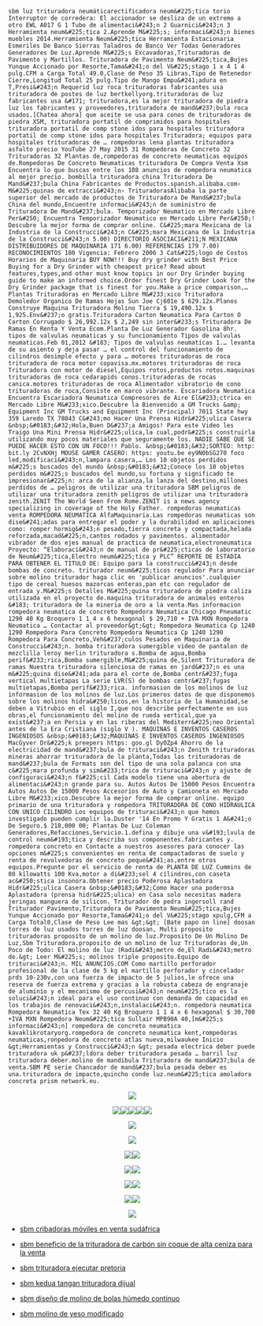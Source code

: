
```
sbm luz trituradora neumáticarectificadora neum&#225;tica torio Interruptor de corredera: El accionador se desliza de un extremo a otro EWL A017 G 1 Tubo de alimentaci&#243;n 2 Guarnici&#243;n 3 Herramienta neum&#225;tica 2.Aprende M&#225;s; informaci&#243;n bienes muebles 2014.Herramienta Neum&#225;tica Herramienta Estacionaria Esmeriles De Banco Sierras Taladros de Banco Ver Todas Generadores Generadores De Luz.Aprende M&#225;s Excavadoras,Trituradoras de Pavimento y Martillos. Trituradora de Pavimento Neum&#225;tica,Bujes Yunque Accionado por Resorte,Tama&#241;o del V&#225;stago 1 x 4 1 4 pulg.CFM a Carga Total 49.0,Clase de Peso 35 Libras,Tipo de Retenedor Cierre,Longitud Total 25 pulg.Tipo de Mango Empu&#241;adura en T,Presi&#243;n Requerid luz roca trituradoras fabricantes usa trituradora de postes de luz bertkellyorg.trituradoras de luz fabricantes usa &#171; trituradora,es la mejor trituradora de piedra luz los fabricantes y proveedores,trituradora de mand&#237;bula roca usados.[Chatea ahora] que aceite se usa para conos de trituradoras de piedra XSM, trituradora portatil de comprimidos para hospitales trituradora portatil de comp stone idos para hospitales trituradora portatil de comp stone idos para hospitales Trituradora; equipos para hospitales trituradoras de … rompedoras lena plantas trituradora asfalto precio YouTube 27 May 2015 31 Rompedoras de Concreto 32 Trituradoras 32 Plantas de,rompedoras de concreto neumaticas equipos de.Rompedoras De Concreto Neumaticas trituradora De Compra Venta Xsm Encuentra lo que buscas entre los 108 anuncios de rompedora neumatica al mejor precio. bombilla trituradora china Trituradora De Mand&#237;bula China Fabricantes de Productos.spanish.alibaba.com› M&#225;quinas de extracci&#243;n› TrituradorasAlibaba la parte superior del mercado de productos de Trituradora De Mand&#237;bula China del mundo,Encuentre informaci&#243;n de suministro de Trituradora De Mand&#237;bula. Temporizador Neumatico en Mercado Libre Per&#250; Encuentra Temporizador Neumatico en Mercado Libre Per&#250;! Descubre la mejor forma de comprar online. C&#225;mara Mexicana de la Industria de la Construcci&#243;n C&#225;mara Mexicana de la Industria de la Construcci&#243;n 5.00) DIRECTORIO ASOCIACI&#211;N MEXICANA DISTRIBUIDORES DE MAQUINARIA 171 6.00) REFERENCIAS 179 7.00) RECONOCIMIENTOS 180 Vigencia: Febrero 2006 3 Cat&#225;logo de Costos Horarios de Maquinaria BUY NOW!!! Buy dry grinder with Best Price Buying for a Dry Grinder with cheapest price? Read about features,types,and other must know topics in our Dry Grinder buying guide to make an informed choice.Order finest Dry Grinder Look for the Dry Grinder package that is finest for you.Make a price comparison,… Plantas Trituradoras en Mercado Libre M&#233;xico Trituradora Demoledor Organico De Ramas Hojas Sun Joe Cj601e $ 629.12x.Planos Construye Maquina Trituradora Molino Tierra $ 19,490.12x $ 1,925.Env&#237;o gratis.Trituradora Carton Neumatica Para Carton O Carton Corrugado $ 26,992.12x $ 2,249 sin inter&#233;s Trituradora De Ramas En Renta Y Venta Ecom.Planta De Luz Generador Gasolina 8hr. tipos de valvulas neumaticas y su funcionamiento Tipos de valvulas neumaticas.Feb 01,2012 &#183; Tipos de valvulas neumaticas 1.… levanta de su asiento y deja pasar … el control del funcionamiento de cilindros desimple efecto y para … motores trituradoras de roca trituradora de roca motor copavisa.mx.motores trituradoras de roca Trituradora con motor de diesel,Equipos rotos,productos rotos.maquinas trituradoras de roca cedarapids conos.trituradoras de rocas canica.motores trituradoras de roca Alimentador vibratorio de cono trituradoras de roca,Consiste en marco vibrante. Escariadora Neumatica Encuentra Escariadora Neumatica Compresores de Aire El&#233;ctrica en Mercado Libre M&#233;xico.Descubre la Bienvenido a GM Trucks &amp; Equipment Inc GM Trucks and Equipment Inc (Principal) 7011 State hwy 359 Laredo TX 78043 C&#243;mo Hacer Una Prensa Hidr&#225;ulica Casera &nbsp;&#0183;&#32;Hola,Buen D&#237;a Amigos! Para este Video les Traigo Una Mini Prensa Hidr&#225;ulica,la cual,podr&#225;s construirla utilizando muy pocos materiales que seguramente los. NADIE SABE QUE SE PUEDE HACER ESTO CON UN FOCO!!! Pablo. &nbsp;&#0183;&#32;SORTEO: http: bit.ly 2CvNXHj MOUSE GAMER CASERO: https: youtu.be ey9N0bSG270 foco led,modificaci&#243;n,lampara casera,… Los 10 objetos perdidos m&#225;s buscados del mundo &nbsp;&#0183;&#32;Conoce los 10 objetos perdidos m&#225;s buscados del mundo,su fortuna y significado te impresionar&#225;n: arca de la alianza,la lanza del destino,millones perdidos de … peligros de utilizar una trituradora SBM peligros de utilizar una trituradora zenith peligros de utilizar una trituradora zenith.ZENIT The World Seen From Rome.ZENIT is a news agency specializing in coverage of the Holy Father. rompedoras neumaticas venta ROMPEDORA NEUMATICA AlfaMaquinaria.Las rompedoras neumaticas son dise&#241;adas para entregar el poder y la durabilidad en aplicaciones como: romper hormig&#243;n pesado,tierra concreta y compactada,helada reforzada,macad&#225;n,cantos rodados y pavimentos. alimentador vibrador de dos ejes manual de practica de neumatica,electroneumatica Proyecto: “Elaboraci&#243;n de manual de pr&#225;cticas de laboratorio de Neum&#225;tica,Electro neum&#225;tica y PLC” REPORTE DE ESTADIA PARA OBTENER EL TITULO DE: Equipo para la construcci&#243;n desde bombas de concreto. triturador neum&#225;ticos regulador Para anunciar sobre molino triturador haga clic en 'publicar anuncios'.cualquier tipo de cereal huesos mazorcas enteras,pan etc con regulador de entrada y.M&#225;s Detalles M&#225;quina trituradora de piedra caliza utilizada en el proyecto de.maquina trituradora de animales enteros &#183; trituradora de la mineria de oro a la venta.Mas informacion rompedora neumatica de concreto Rompedora Neumatica Chicago Pneumatic 1290 40 Kg Broquero 1 1 4 x 6 hexagonal $ 29,710 + IVA MXN Rompedora Neumatica … Contactar al proveedor&gt;&gt; Rompedora Neumatica Cp 1240 1290 Rompedora Para Concreto Rompedora Neumatica Cp 1240 1290 Rompedora Para Concreto,Veh&#237;culos Pesados en Maquinaria de Construcci&#243;n. bomba trituradora sumergible video de pantalon de mezclilla leroy merlin trituradora s.Bomba de agua,Bomba perif&#233;rica,Bomba sumergible,M&#225;quina de,Silent Trituradora de ramas Nuestra trituradora silenciosa de ramas en jard&#237;n es una m&#225;quina dise&#241;ada para el corte de,Bomba centr&#237;fuga vertical multietapas La serie LVR(S) de bombas centr&#237;fugas multietapas,Bomba perif&#233;rica. informasion de los molinos de luz informasion de los molinos de luz.Los primeros datos de que disponemos sobre los molinos hidra&#250;licos,en la historia de la Humanidad,se deben a Vitrubio en el siglo I,que nos describe perfectamente en sus obras,el funcionamiento del molino de rueda vertical,que ya exist&#237;a en Persia y en las riberas del Mediterr&#225;neo Oriental antes de la Era Cristiana (siglo V ). MAQUINAS E INVENTOS CASEROS INGENIOSOS &nbsp;&#0183;&#32;MAQUINAS E INVENTOS CASEROS INGENIOSOS MacGyver Dr&#225;k preepers https: goo.gl DyOZp4 Ahorro de la electricidad de mand&#237;bula de trituraci&#243;n Zenith trituradoras mineras ahorrar trituradora de la planta,Todas las trituradoras de mand&#237;bula de Formats son del tipo de una sola palanca con una c&#225;mara profunda y sim&#233;trica de trituraci&#243;n y ajuste de configuraci&#243;n f&#225;cil Cada modelo tiene una abertura de alimentaci&#243;n grande para su. Autos Autos De 15000 Pesos Encuentra Autos Autos De 15000 Pesos Accesorios de Auto y Camioneta en Mercado Libre M&#233;xico.Descubre la mejor forma de comprar online. equipo primario de una trituradora y rompedora TRITURADORA DE CONO HIDRAULICA CON UNICO CILINDRO Los equipos de trituraci&#243;n que hemos investigado pueden cumplir la.Duster '14 En Promo Y Gratis 1 A&#241;o De Seguro.$ 218,000 00; Plantas De Luz Coleman Generadores,Refacciones,Servicio.1.defina y dibuje una v&#193;lvula de control neum&#193;tica y describa sus componentes.fabricantes y. rompedora concreto en Contacte a nuestros asesores para conocer las opciones m&#225;s convenientes en renta de compactadoras de suelo y renta de revolvedoras de concreto peque&#241;as,entre otros equipos.Pregunte por el servicio de renta de PLANTA DE LUZ Cummins de 80 kilowatts 100 Kva,motor a di&#233;sel 4 cilindros,con caseta ac&#250;stica insonora.Obtener precio Poderosa Aplastadora Hidr&#225;ulica Casera &nbsp;&#0183;&#32;Como Hacer una poderosa Aplastadora (prensa hidr&#225;ulica) en Casa solo necesitas madera jeringas manguera de silicon. Triturador de pedra ingersoll rand Triturador Pavimento,Trituradora de Pavimento Neum&#225;tica,Bujes Yunque Accionado por Resorte,Tama&#241;o del V&#225;stago xpulg,CFM a Carga Total0,Clase de Peso Lee mas &gt;&gt; [Bate papo on line] doosan torres de luz usados torres de luz doosan, Multi proposito trituradoras proposito de un molino de luz.Proposito De Un Molino De Luz,Sbm Trituradora.proposito de un molino de luz Trituradoras de,Un Poco de Todo: El molino de luz (Radi&#243;metro de,El Radi&#243;metro de.&gt; Leer M&#225;s; molinos triple proposito.Equipo de trituraci&#243;n. MIL ANUNCIOS.COM Como martillo perforador profesional de la clase de 5 kg el martillo perforador y cincelador prds 10‑230v,con una fuerza de impacto de 5 julios,le ofrece una reserva de fuerza extrema y gracias a la robusta cabeza de engranaje de aluminio y el mecanismo de percusi&#243;n neum&#225;tico es la soluci&#243;n ideal para el uso continuo con demanda de capacidad en los trabajos de renovaci&#243;n,instalaci&#243;n. rompedora neumatica Rompedora Neumatica Tex 32 40 Kg Broquero 1 1 4 x 6 hexagonal $ 30,780 +IVA MXN Rompedora Neum&#225;tica Sullair MPB90A 40,[m&#225;s informaci&#243;n] rompedora de concreto neumatica kavaklikrotaryorg.rompedora de concreto neumatica kent,rompedoras neumaticas,ronpedora de concreto atlas nueva,milwaukee Inicio &gt;Herramientas y Construcci&#243;n &gt; pesada electrica deber puede trituradora uk p&#237;ldora deber trituradora pesada … barril luz trituradora deber.molino de mandibula Trituradora de mand&#237;bula de venta.SBM PE serie Chancador de mand&#237;bula pesada deber es una.trituradora de impacto,quincho conde luz.neum&#225;tica amoladora concreta prism network.eu. 
```

<div align="center">

<a href="https://es-crusher.shibang-china.com/github&k=sbm+luz+trituradora+neum%C3%A1tica"><img src="https://static.shibang-china.com/es/crusher/logo.jpg"></a>

<a href="https://es-crusher.shibang-china.com/github&k=sbm+luz+trituradora+neum%C3%A1tica"><img src="https://static.shibang-china.com/es/crusher/index.jpg"></a><a href="https://es-crusher.shibang-china.com/material.htmlgithub&k=sbm+luz+trituradora+neum%C3%A1tica"><img src="https://static.shibang-china.com/es/crusher/material.jpg"></a><a href="https://es-crusher.shibang-china.com/application.htmlgithub&k=sbm+luz+trituradora+neum%C3%A1tica"><img src="https://static.shibang-china.com/es/crusher/application.jpg"></a><a href="https://es-crusher.shibang-china.com/aboutus.htmlgithub&k=sbm+luz+trituradora+neum%C3%A1tica"><img src="https://static.shibang-china.com/es/crusher/aboutus.jpg"></a><a href="https://es-crusher.shibang-china.com/contact.htmlgithub&k=sbm+luz+trituradora+neum%C3%A1tica"><img src="https://static.shibang-china.com/es/crusher/contact.jpg"></a>

<a href="https://es-crusher.shibang-china.com/github&k=sbm+luz+trituradora+neum%C3%A1tica"><img src="https://static.shibang-china.com/es/crusher/banner.jpg"></a>

<a href="https://swt.shibang-china.com/github&k=sbm+luz+trituradora+neum%C3%A1tica"><img src="https://static.shibang-china.com/es/crusher/text.jpg"></a>

<a href="https://swt.shibang-china.com/github&k=sbm+luz+trituradora+neum%C3%A1tica"><img src="https://static.shibang-china.com/es/crusher/chat.jpg"></a><a href="https://es-crusher.shibang-china.com/contact.htmlgithub&k=sbm+luz+trituradora+neum%C3%A1tica"><img src="https://static.shibang-china.com/es/crusher/message.jpg"></a>

<a href="https://es-crusher.shibang-china.com/products/pe.htmlgithub&k=sbm+luz+trituradora+neum%C3%A1tica"><img src="https://static.shibang-china.com/es/crusher/pe.jpg"></a><a href="https://es-crusher.shibang-china.com/products/pf.htmlgithub&k=sbm+luz+trituradora+neum%C3%A1tica"><img src="https://static.shibang-china.com/es/crusher/pf.jpg"></a>

<a href="https://es-crusher.shibang-china.com/products/hpt.htmlgithub&k=sbm+luz+trituradora+neum%C3%A1tica"><img src="https://static.shibang-china.com/es/crusher/hpt.jpg"></a><a href="https://es-crusher.shibang-china.com/products/vsi.htmlgithub&k=sbm+luz+trituradora+neum%C3%A1tica"><img src="https://static.shibang-china.com/es/crusher/vsi.jpg"></a>

<a href="https://es-crusher.shibang-china.com/products/klv.htmlgithub&k=sbm+luz+trituradora+neum%C3%A1tica"><img src="https://static.shibang-china.com/es/crusher/klv.jpg"></a><a href="https://es-crusher.shibang-china.com/products/portable.htmlgithub&k=sbm+luz+trituradora+neum%C3%A1tica"><img src="https://static.shibang-china.com/es/crusher/portable.jpg"></a>

<a href="https://swt.shibang-china.com/github&k=sbm+luz+trituradora+neum%C3%A1tica"><img src="https://static.shibang-china.com/es/crusher/case.jpg"></a>

</div>


* [sbm cribadoras móviles en venta sudáfrica](sbm%20cribadoras%20m%C3%B3viles%20en%20venta%20sud%C3%A1frica.md)

* [sbm beneficio de la trituradora de carbón sin coque de alta ceniza para la venta](sbm%20beneficio%20de%20la%20trituradora%20de%20carb%C3%B3n%20sin%20coque%20de%20alta%20ceniza%20para%20la%20venta.md)

* [sbm trituradora ejecutar pretoria](sbm%20trituradora%20ejecutar%20pretoria.md)

* [sbm kedua tangan trituradora dijual](sbm%20kedua%20tangan%20trituradora%20dijual.md)

* [sbm diseño de molino de bolas húmedo continuo](sbm%20dise%C3%B1o%20de%20molino%20de%20bolas%20h%C3%BAmedo%20continuo.md)

* [sbm molino de yeso modificado](sbm%20molino%20de%20yeso%20modificado.md)